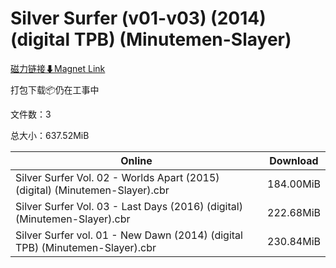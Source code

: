 # Silver Surfer (v01-v03) (2014) (digital TPB) (Minutemen-Slayer)

[磁力链接⬇Magnet Link](magnet:?xt=urn:btih:041c9d591b963f3811c02103524cee79eb6a2faf&dn=Silver%20Surfer%20%28v01-v03%29%20%282014%29%20%28digital%20TPB%29%20%28Minutemen-Slayer%29)

打包下载📦仍在工事中

文件数：3

总大小：637.52MiB

Online | Download
--- | ---
Silver Surfer Vol. 02 - Worlds Apart (2015) (digital) (Minutemen-Slayer).cbr | 184.00MiB
Silver Surfer Vol. 03 - Last Days (2016) (digital) (Minutemen-Slayer).cbr | 222.68MiB
Silver Surfer vol. 01 - New Dawn (2014) (digital TPB) (Minutemen-Slayer).cbr | 230.84MiB